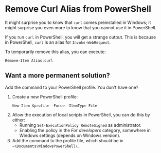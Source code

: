# Remove Curl Alias from PowerShell

It might surprise you to know that `curl` comes preinstalled in Windows; it might surprise you even more to know that you cannot use it in PowerShell.

If you run `curl` in PowerShell, you will get a strange output. This is because in PowerShell, `curl` is an alias for `Invoke-WebRequest`.

To temporarily remove this alias, you can execute:

```
Remove-Item Alias:curl
```

## Want a more permanent solution?

Add the command to your PowerShell profile. You don't have one?

1. Create a new PowerShell profile:
	```
	New-Item $profile -Force -ItemType File
	```
2. Allow the execution of local scripts in PowerShell, you can do this by either:
	- Running `Set-ExecutionPolicy RemoteSigned` as administrator.
	- Enabling the policy in the _For developers_ category, somewhere in Windows settings (depends on Windows version).
3. Add the command to the profile file, which should be in `~\Documents\WindowsPowerShell\`.